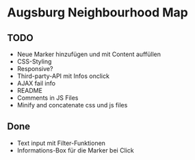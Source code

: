 # Augsburg Neighbourhood Map

## TODO

- Neue Marker hinzufügen und mit Content auffüllen
- CSS-Styling
- Responsive?
- Third-party-API mit Infos onclick
- AJAX fail info
- README
- Comments in JS Files
- Minify and concatenate css und js files


## Done
- Text input mit Filter-Funktionen
- Informations-Box für die Marker bei Click

